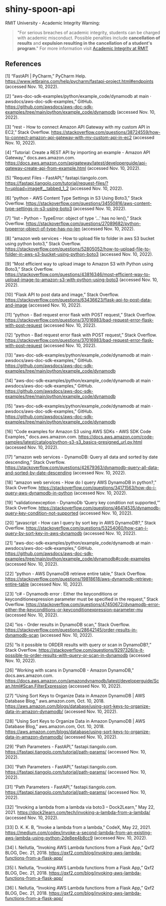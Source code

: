 # shiny-spoon-api

RMIT University - Academic Integrity Warning:
> "For serious breaches of academic integrity, students can be charged with academic misconduct. Possible penalties include **cancellation of results** and **expulsion resulting in the cancellation of a student's program**."
For more information visit [Academic Integrity at RMIT](https://www.rmit.edu.au/students/my-course/assessment-results/academic-integrity)

## References

[1] “FastAPI | PyCharm,” PyCharm Help. https://www.jetbrains.com/help/pycharm/fastapi-project.html#endpoints (accessed Nov. 10, 2022).
‌

[2] “aws-doc-sdk-examples/python/example_code/dynamodb at main · awsdocs/aws-doc-sdk-examples,” GitHub. https://github.com/awsdocs/aws-doc-sdk-examples/tree/main/python/example_code/dynamodb (accessed Nov. 10, 2022).
‌

[3] “rest - How to connect Amazon API Gateway with my custom API in EC2,” Stack Overflow. https://stackoverflow.com/questions/38724559/how-to-connect-amazon-api-gateway-with-my-custom-api-in-ec2 (accessed Nov. 10, 2022).
‌

[4] “Tutorial: Create a REST API by importing an example - Amazon API Gateway,” docs.aws.amazon.com. https://docs.aws.amazon.com/apigateway/latest/developerguide/api-gateway-create-api-from-example.html (accessed Nov. 10, 2022).
‌

[5] “Request Files - FastAPI,” fastapi.tiangolo.com. https://fastapi.tiangolo.com/tutorial/request-files/?h=upload+image#__tabbed_1_2 (accessed Nov. 10, 2022).
‌

[6] “python - AWS Content Type Settings in S3 Using Boto3,” Stack Overflow. https://stackoverflow.com/questions/34550816/aws-content-type-settings-in-s3-using-boto3 (accessed Nov. 10, 2022).
‌

[7] “list - Python - TypeError: object of type ‘...’ has no len(),” Stack Overflow. https://stackoverflow.com/questions/27089682/python-typeerror-object-of-type-has-no-len (accessed Nov. 10, 2022).
‌

[8] “amazon web services - How to upload file to folder in aws S3 bucket using python boto3,” Stack Overflow. https://stackoverflow.com/questions/52805052/how-to-upload-file-to-folder-in-aws-s3-bucket-using-python-boto3 (accessed Nov. 10, 2022).
‌

[9] “Most efficient way to upload image to Amazon S3 with Python using Boto3,” Stack Overflow. https://stackoverflow.com/questions/43816346/most-efficient-way-to-upload-image-to-amazon-s3-with-python-using-boto3 (accessed Nov. 10, 2022).
‌

[10] “Flask API to post data and image,” Stack Overflow. https://stackoverflow.com/questions/63436623/flask-api-to-post-data-and-image (accessed Nov. 10, 2022).
‌

[11] “python - Bad request error flask with POST request,” Stack Overflow. https://stackoverflow.com/questions/37016983/bad-request-error-flask-with-post-request (accessed Nov. 10, 2022).
‌

[12] “python - Bad request error flask with POST request,” Stack Overflow. https://stackoverflow.com/questions/37016983/bad-request-error-flask-with-post-request (accessed Nov. 10, 2022).
‌

[13] “aws-doc-sdk-examples/python/example_code/dynamodb at main · awsdocs/aws-doc-sdk-examples,” GitHub. https://github.com/awsdocs/aws-doc-sdk-examples/tree/main/python/example_code/dynamodb
‌

[14] “aws-doc-sdk-examples/python/example_code/dynamodb at main · awsdocs/aws-doc-sdk-examples,” GitHub. https://github.com/awsdocs/aws-doc-sdk-examples/tree/main/python/example_code/dynamodb
‌

[15] “aws-doc-sdk-examples/python/example_code/dynamodb at main · awsdocs/aws-doc-sdk-examples,” GitHub. https://github.com/awsdocs/aws-doc-sdk-examples/tree/main/python/example_code/dynamodb
‌

[16] “Code examples for Amazon S3 using AWS SDKs - AWS SDK Code Examples,” docs.aws.amazon.com. https://docs.aws.amazon.com/code-samples/latest/catalog/python-s3-s3_basics-presigned_url.py.html (accessed Nov. 10, 2022).
‌

[17] “amazon web services - DynamoDB: Query all data and sorted by date descending,” Stack Overflow. https://stackoverflow.com/questions/42679363/dynamodb-query-all-data-and-sorted-by-date-descending (accessed Nov. 10, 2022).
‌

[18] “amazon web services - How do I query AWS DynamoDB in python?,” Stack Overflow. https://stackoverflow.com/questions/34171563/how-do-i-query-aws-dynamodb-in-python (accessed Nov. 10, 2022).
‌

[19] “validationexception - DynamoDb ‘Query key condition not supported,’” Stack Overflow. https://stackoverflow.com/questions/46414535/dynamodb-query-key-condition-not-supported (accessed Nov. 10, 2022).
‌

[20] “javascript - How can I query by sort key in AWS DynamoDB?,” Stack Overflow. https://stackoverflow.com/questions/53254060/how-can-i-query-by-sort-key-in-aws-dynamodb (accessed Nov. 10, 2022).
‌

[21] “aws-doc-sdk-examples/python/example_code/dynamodb at main · awsdocs/aws-doc-sdk-examples,” GitHub. https://github.com/awsdocs/aws-doc-sdk-examples/tree/main/python/example_code/dynamodb#code-examples (accessed Nov. 10, 2022).
‌

[22] “python - AWS DynamoDB retrieve entire table,” Stack Overflow. https://stackoverflow.com/questions/19818618/aws-dynamodb-retrieve-entire-table (accessed Nov. 10, 2022).
‌

[23] “c# - Dynamodb error : Either the keyconditions or keyconditionexpression parameter must be specified in the request,” Stack Overflow. https://stackoverflow.com/questions/47450672/dynamodb-error-either-the-keyconditions-or-keyconditionexpression-parameter-mu (accessed Nov. 10, 2022).
‌

[24] “ios - Order results in DynamoDB scan,” Stack Overflow. https://stackoverflow.com/questions/28642145/order-results-in-dynamodb-scan (accessed Nov. 10, 2022).
‌

[25] “Is it possible to ORDER results with query or scan in DynamoDB?,” Stack Overflow. https://stackoverflow.com/questions/9297326/is-it-possible-to-order-results-with-query-or-scan-in-dynamodb (accessed Nov. 10, 2022).
‌

[26] “Working with scans in DynamoDB - Amazon DynamoDB,” docs.aws.amazon.com. https://docs.aws.amazon.com/amazondynamodb/latest/developerguide/Scan.html#Scan.FilterExpression (accessed Nov. 10, 2022).
‌

[27] “Using Sort Keys to Organize Data in Amazon DynamoDB | AWS Database Blog,” aws.amazon.com, Oct. 10, 2018. https://aws.amazon.com/blogs/database/using-sort-keys-to-organize-data-in-amazon-dynamodb/ (accessed Nov. 10, 2022).
‌

[28] “Using Sort Keys to Organize Data in Amazon DynamoDB | AWS Database Blog,” aws.amazon.com, Oct. 10, 2018. https://aws.amazon.com/blogs/database/using-sort-keys-to-organize-data-in-amazon-dynamodb/ (accessed Nov. 10, 2022).
‌

[29] “Path Parameters - FastAPI,” fastapi.tiangolo.com. https://fastapi.tiangolo.com/tutorial/path-params/ (accessed Nov. 10, 2022).
‌

[30] “Path Parameters - FastAPI,” fastapi.tiangolo.com. https://fastapi.tiangolo.com/tutorial/path-params/ (accessed Nov. 10, 2022).
‌

[31] “Path Parameters - FastAPI,” fastapi.tiangolo.com. https://fastapi.tiangolo.com/tutorial/path-params/ (accessed Nov. 10, 2022).
‌

[32] “Invoking a lambda from a lambda via boto3 – Dock2Learn,” May 22, 2021. https://dock2learn.com/tech/invoking-a-lambda-from-a-lambda/ (accessed Nov. 10, 2022).
‌

[33] D. K. K. B, “Invoke a lambda from a lambda,” CodeX, May 22, 2021. https://medium.com/codex/invoke-a-second-lambda-from-an-existing-aws-lambda-using-python-2de8ee4b8cc9 (accessed Nov. 10, 2022).
‌

[34] I. Nellutla, “Invoking AWS Lambda functions from a Flask App,” Qxf2 BLOG, Dec. 21, 2018. https://qxf2.com/blog/invoking-aws-lambda-functions-from-a-flask-app/
‌

[35] I. Nellutla, “Invoking AWS Lambda functions from a Flask App,” Qxf2 BLOG, Dec. 21, 2018. https://qxf2.com/blog/invoking-aws-lambda-functions-from-a-flask-app/
‌

[36] I. Nellutla, “Invoking AWS Lambda functions from a Flask App,” Qxf2 BLOG, Dec. 21, 2018. https://qxf2.com/blog/invoking-aws-lambda-functions-from-a-flask-app/
‌

